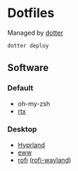 # Dotfiles

Managed by [dotter](https://github.com/SuperCuber/dotter)

```sh
dotter deploy
```

## Software

### Default

- oh-my-zsh
- [rtx](https://github.com/SuperCuber/dotter)

### Desktop

- [Hyprland](https://github.com/hyprwm/Hyprland)
- [eww](https://github.com/elkowar/eww)
- [rofi](https://github.com/davatorium/rofi) ([rofi-wayland](https://aur.archlinux.org/packages/rofi-lbonn-wayland-git))
